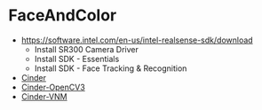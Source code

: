# FaceAndColor

* https://software.intel.com/en-us/intel-realsense-sdk/download
  * Install SR300 Camera Driver
  * Install SDK - Essentials
  * Install SDK - Face Tracking & Recognition
* [Cinder](https://github.com/cinder/Cinder)
* [Cinder-OpenCV3](https://github.com/cinder/Cinder-OpenCV3)
* [Cinder-VNM](https://github.com/vnm-interactive/Cinder-VNM)  
